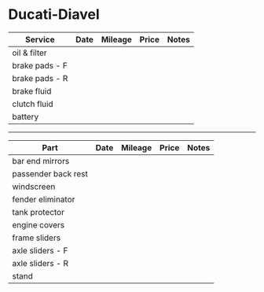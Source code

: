 # Ducati-Diavel

| Service         | Date            | Mileage         | Price           | Notes           |
| --------------- | --------------- | --------------- | --------------- | --------------- |
| oil & filter    |                 |                 |                 |                 |
| brake pads - F  |                 |                 |                 |                 |
| brake pads - R  |                 |                 |                 |                 |
| brake fluid     |                 |                 |                 |                 |
| clutch fluid    |                 |                 |                 |                 |
| battery         |                 |                 |                 |                 |

*****

| Part                 | Date            | Mileage         | Price           | Notes           |
| -------------------- | --------------- | --------------- | --------------- | --------------- |
| bar end mirrors      |                 |                 |                 |                 |
| passender back rest  |                 |                 |                 |                 |
| windscreen           |                 |                 |                 |                 |
| fender eliminator    |                 |                 |                 |                 |
| tank protector       |                 |                 |                 |                 |
| engine covers        |                 |                 |                 |                 |
| frame sliders        |                 |                 |                 |                 |
| axle sliders - F     |                 |                 |                 |                 |
| axle sliders - R     |                 |                 |                 |                 |
| stand                |                 |                 |                 |                 |
